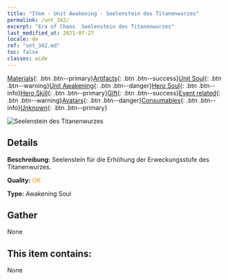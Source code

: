 ```yaml
---
title: "Item - Unit Awakening - Seelenstein des Titanenwurzes"
permalink: /unt_342/
excerpt: "Era of Chaos  Seelenstein des Titanenwurzes"
last_modified_at: 2021-07-27
locale: de
ref: "unt_342.md"
toc: false
classes: wide
---
```

 [Materials](/ItemsDE/){: .btn .btn--primary}[Artifacts](/ItemsDE/Artifacts/){: .btn .btn--success}[Unit Soul](/ItemsDE/UnitSoul/){: .btn .btn--warning}[Unit Awakening](/ItemsDE/UnitAwakening/){: .btn .btn--danger}[Hero Soul](/ItemsDE/HeroSoul/){: .btn .btn--info}[Hero Skill](/ItemsDE/HeroSkill/){: .btn .btn--primary}[Gift](/ItemsDE/Gift/){: .btn .btn--success}[Event related](/ItemsDE/Events/){: .btn .btn--warning}[Avatars](/ItemsDE/Avatars/){: .btn .btn--danger}[Consumables](/ItemsDE/Consumables/){: .btn .btn--info}[Unknown](/ItemsDE/Unknown/){: .btn .btn--primary}

 ![Seelenstein des Titanenwurzes](/images/u/tia_dufengcao.jpg)

## Details
 **Beschreibung:** Seelenstein für die Erhöhung der Erweckungsstufe des Titanenwurzes.

 **Quality:** <span style="color: #FF8C00">OK</span>

 **Type:** Awakening Soul

## Gather

  None

## This item contains:

  None

